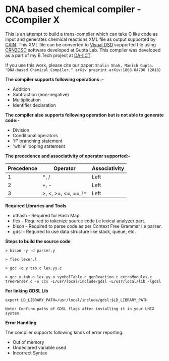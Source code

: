 DNA based chemical compiler - CCompiler X
========================================================

This is an attempt to build a trans-compiler which can take C like code as input and generates chemical reactions XML file as output supported by [CAIN](http://www.cacr.caltech.edu/~sean/cain/Welcome.htm). This XML file can be converted to [Visual DSD](http://boson.research.microsoft.com/webdna/) supported file using [CRN2DSD](http://guptalab.org/crn2dsd/) software developed at Gupta Lab. This compiler was developed as a part of my B.Tech project at [DA-IICT](http://www.daiict.ac.in). 

If you use this work, please cite our paper: `Shalin Shah, Manish Gupta. "DNA-based Chemical Compiler." arXiv preprint arXiv:1808.04790 (2018)`

**The compiler supports following operations :-** 

* Addition
* Subtraction (non-negative)
* Multiplication
* Identifier declaration 

**The compiler also supports following operation but is not able to generate code:-**

* Division
* Conditional operators
* 'if' branching statement
* 'while' looping statement

**The precedence and associativity of operator supported:-** 

Precedence | Operator | Associativity
------------ | ------------- | -------------
1 | *, / | Left
2 | +, - | Left
3 | >, <, >=, <=, ==, != | Left

**Required Libraries and Tools**

* uthash - Required for Hash Map.
* flex - Required to tokenize source code i.e lexical analyzer part.
* bison - Required to parse code as per Context Free Grammar i.e parser.
* gdsl - Required to use data structure like stack, queue, etc.

**Steps to build the source code**

    > bison -y -d parser.y
        
    > flex lexer.l
        
    > gcc -c y.tab.c lex.yy.c
        
    > gcc y.tab.o lex.yy.o symbolTable.c genReaction.c extraModules.c treeParser.c -o ccx -I/usr/local/include/gdsl -L/usr/local/lib -lgdsl

__For linking GDSL Lib__

    export LD_LIBRARY_PATH=/usr/local/include/gdsl:$LD_LIBRARY_PATH

`Note: Confirm paths of GDSL flags after installing it in your UNIX system.`

**Error Handling**

The compiler supports following kinds of error reporting:

* Out of memory
* Undeclared variable used
* Incorrect Syntax
